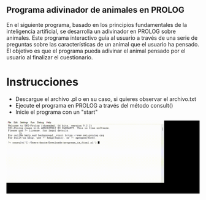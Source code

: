## Programa adivinador de animales en PROLOG 

En el siguiente programa, basado en los principios fundamentales de la inteligencia artificial, se desarrolla un adivinador en PROLOG sobre animales. Este programa interactivo guía al usuario a través de una serie de preguntas sobre las características de un animal que el usuario ha pensado. El objetivo es que el programa pueda adivinar el animal pensado por el usuario al finalizar el cuestionario.

# Instrucciones 
* Descargue el archivo .pl o en su caso, si quieres observar el archivo.txt
* Ejecute el programa en PROLOG a través del método consult()
* Inicie el programa con un "start" 

![gif_explicación](./assets/Prolog_1.gif)
